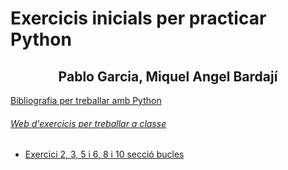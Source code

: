 # Exercicis inicials per practicar Python 
##              <center>Pablo Garcia, Miquel Angel Bardají</center>


  [Bibliografia per treballar amb Python](https://github.com/mikibardaji/M15UF2_2021-22/blob/main/sessio3_exercicisInicialsPython/python-resources.pdf "Bibliografia per treballar amb Python")


###### [Web d'exercicis per treballar a classe](https://pynative.com/python-exercises-with-solutions/)

- [Exercici 2, 3, 5 i 6, 8 i 10 secció bucles](https://pynative.com/python-if-else-and-for-loop-exercise-with-solutions/#h-exercise-2-print-the-following-pattern "Bibliografia per treballar amb Python")



